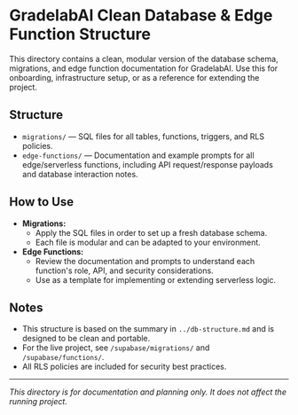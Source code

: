 # GradelabAI Clean Database & Edge Function Structure

This directory contains a clean, modular version of the database schema, migrations, and edge function documentation for GradelabAI. Use this for onboarding, infrastructure setup, or as a reference for extending the project.

## Structure

- `migrations/` — SQL files for all tables, functions, triggers, and RLS policies.
- `edge-functions/` — Documentation and example prompts for all edge/serverless functions, including API request/response payloads and database interaction notes.

## How to Use

- **Migrations:**
  - Apply the SQL files in order to set up a fresh database schema.
  - Each file is modular and can be adapted to your environment.
- **Edge Functions:**
  - Review the documentation and prompts to understand each function's role, API, and security considerations.
  - Use as a template for implementing or extending serverless logic.

## Notes
- This structure is based on the summary in `../db-structure.md` and is designed to be clean and portable.
- For the live project, see `/supabase/migrations/` and `/supabase/functions/`.
- All RLS policies are included for security best practices.

---

*This directory is for documentation and planning only. It does not affect the running project.* 